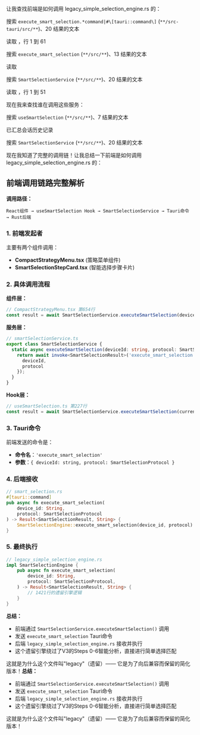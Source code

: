 让我查找前端是如何调用 legacy_simple_selection_engine.rs 的： 

搜索 `execute_smart_selection.*command|#\[tauri::command\]` (`**/src-tauri/src/**`)、20 结果的文本

读取 [](file:///d%3A/rust/active-projects/%E5%B0%8F%E7%BA%A2%E4%B9%A6/employeeGUI/src-tauri/src/commands/smart_selection.rs#1-1)，行 1 到 61

搜索 `execute_smart_selection` (`**/src/**`)、13 结果的文本

读取 [](file:///d%3A/rust/active-projects/%E5%B0%8F%E7%BA%A2%E4%B9%A6/employeeGUI/src/services/smartSelectionService.ts)

搜索 `SmartSelectionService` (`**/src/**`)、20 结果的文本

读取 [](file:///d%3A/rust/active-projects/%E5%B0%8F%E7%BA%A2%E4%B9%A6/employeeGUI/src/hooks/useSmartSelection.ts#1-1)，行 1 到 51

现在我来查找谁在调用这些服务： 

搜索 `useSmartSelection` (`**/src/**`)、7 结果的文本

已汇总会话历史记录

搜索 `SmartSelectionService` (`**/src/**`)、20 结果的文本

现在我知道了完整的调用链！让我总结一下前端是如何调用 legacy_simple_selection_engine.rs 的：

## 前端调用链路完整解析

**调用路径：**
```
React组件 → useSmartSelection Hook → SmartSelectionService → Tauri命令 → Rust后端
```

### 1. **前端发起者**
主要有两个组件调用：

- **CompactStrategyMenu.tsx** (策略菜单组件)
- **SmartSelectionStepCard.tsx** (智能选择步骤卡片)

### 2. **具体调用流程**

**组件层：**
```typescript
// CompactStrategyMenu.tsx 第654行
const result = await SmartSelectionService.executeSmartSelection(deviceId, protocol);
```

**服务层：**
```typescript
// smartSelectionService.ts
export class SmartSelectionService {
  static async executeSmartSelection(deviceId: string, protocol: SmartSelectionProtocol) {
    return await invoke<SmartSelectionResult>('execute_smart_selection', {
      deviceId,
      protocol
    });
  }
}
```

**Hook层：**
```typescript
// useSmartSelection.ts 第227行  
const result = await SmartSelectionService.executeSmartSelection(currentDeviceId, protocolToUse);
```

### 3. **Tauri命令**
前端发送的命令是：
- **命令名**：`'execute_smart_selection'`
- **参数**：`{ deviceId: string, protocol: SmartSelectionProtocol }`

### 4. **后端接收**
```rust
// smart_selection.rs
#[tauri::command]
pub async fn execute_smart_selection(
    device_id: String, 
    protocol: SmartSelectionProtocol
) -> Result<SmartSelectionResult, String> {
    SmartSelectionEngine::execute_smart_selection(device_id, protocol).await
}
```

### 5. **最终执行**
```rust
// legacy_simple_selection_engine.rs
impl SmartSelectionEngine {
    pub async fn execute_smart_selection(
        device_id: String,
        protocol: SmartSelectionProtocol,
    ) -> Result<SmartSelectionResult, String> {
        // 1421行的遗留引擎逻辑
    }
}
```

**总结：**
- 前端通过 `SmartSelectionService.executeSmartSelection()` 调用
- 发送 `execute_smart_selection` Tauri命令
- 后端 `legacy_simple_selection_engine.rs` 接收并执行
- 这个遗留引擎绕过了V3的Steps 0-6智能分析，直接进行简单选择匹配

这就是为什么这个文件叫"legacy"（遗留）—— 它是为了向后兼容而保留的简化版本！**总结：**
- 前端通过 `SmartSelectionService.executeSmartSelection()` 调用
- 发送 `execute_smart_selection` Tauri命令
- 后端 `legacy_simple_selection_engine.rs` 接收并执行
- 这个遗留引擎绕过了V3的Steps 0-6智能分析，直接进行简单选择匹配

这就是为什么这个文件叫"legacy"（遗留）—— 它是为了向后兼容而保留的简化版本！